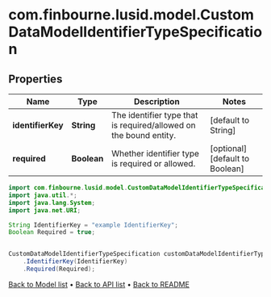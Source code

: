 # com.finbourne.lusid.model.CustomDataModelIdentifierTypeSpecification

## Properties

Name | Type | Description | Notes
------------ | ------------- | ------------- | -------------
**identifierKey** | **String** | The identifier type that is required/allowed on the bound entity. | [default to String]
**required** | **Boolean** | Whether identifier type is required or allowed. | [optional] [default to Boolean]

```java
import com.finbourne.lusid.model.CustomDataModelIdentifierTypeSpecification;
import java.util.*;
import java.lang.System;
import java.net.URI;

String IdentifierKey = "example IdentifierKey";
Boolean Required = true;


CustomDataModelIdentifierTypeSpecification customDataModelIdentifierTypeSpecificationInstance = new CustomDataModelIdentifierTypeSpecification()
    .IdentifierKey(IdentifierKey)
    .Required(Required);
```


[Back to Model list](../README.md#documentation-for-models) &#8226; [Back to API list](../README.md#documentation-for-api-endpoints) &#8226; [Back to README](../README.md)
